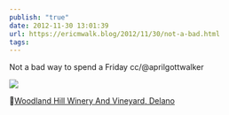 ```yaml
---
publish: "true"
date: 2012-11-30 13:01:39
url: https://ericmwalk.blog/2012/11/30/not-a-bad.html
tags: 
---
```



Not a bad way to spend a Friday cc/@aprilgottwalker

![](https://ericmwalk.blog/uploads/2022/ff76c13612.jpg)

📍[Woodland Hill Winery And Vineyard, Delano](https://maps.apple.com/?q=Fountain%20Hill%20Winery%20And%20Vineyard%0A731%20County%20Rd%2030%20SE%0ADelano%20MN%2055328%0AUnited%20States&ll=45.032323,-93.872815)